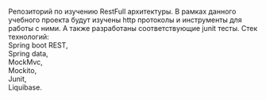 Репозиторий по изучению RestFull архитектуры. В рамках данного учебного проекта будут изучены http протоколы и инструменты для работы с ними. 
А также разработаны соответствующие junit тесты.
Стек технологий:
<br>Spring boot REST,
<br>Spring data,
<br>MockMvc,
<br>Mockito,
<br>Junit,
<br>Liquibase.
